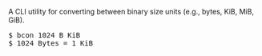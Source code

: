 A CLI utility for converting between binary size units (e.g., bytes, KiB, MiB, GiB).

<pre>
$ bcon 1024 B KiB
$ 1024 Bytes = 1 KiB
</pre>